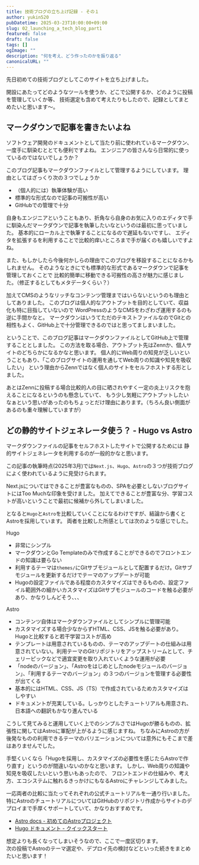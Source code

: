 ```yaml
---
title: 技術ブログの立ち上げ記録 - その１
author: yukin520
pubDatetime: 2025-03-23T10:00:00+09:00
slug: 02_launching_a_tech_blog_part1
featured: false
draft: false
tags: []
ogImage: ""
description: "何を考え、どう作ったのかを振り返る"
canonicalURL: ""
---
```


先日初めての技術ブログとしてこのサイトを立ち上げました。

開設にあたってどのようなツールを使うか、どこで公開するか、どのように投稿を管理していくか等、
技術選定も含めて考えたりもしたので、記録としてまとめたいと思います〜。

 
## マークダウンで記事を書きたいよね

ソフトウェア開発のドキュメントとして当たり前に使われているマークダウン、一度手に馴染むととても便利ですよね。
エンジニアの皆さんなら日常的に使っているのではないでしょうか？

このブログ記事もマークダウンファイルとして管理するようにしています。
理由としてはざっくり次の３つでしょうか

- （個人的には）執筆体験が高い
- 標準的な形式なので記事の可搬性が高い
- GitHubでの管理で十分

自身もエンジニアということもあり、折角なら自身のお気に入りのエディタで手に馴染んだマークダウンで記事を執筆したいなというのは最初に思っていました。
基本的にローカル上で執筆することになるので遅延もないですし、
エディタを拡張するを利用することで比較的痒いところまで手が届くのも嬉しいですよね。

また、もしかしたら今後何かしらの理由でこのブログを移設することになるかもしれません。
そのようなときにでも標準的な形式であるマークダウンで記事を管理しておくことで
比較的簡単に移動できる可搬性の高さが魅力に感じました。（修正するとしてもメタデータくらい？）

加えてCMSのようなリッチなコンテンツ管理まではいらないというのも理由としてありました。
このブログは個人的なアウトプットを目的としていて、収益化も特に目指していないので
WordPressのようなCMSをわざわざ運用するのも逆に手間かなと。
マークダウンはいうてただのテキストファイルなのでGitとの相性もよく、GitHub上で十分管理できるのではと思ってましまいました。

ということで、このブログ記事はマークダウンファイルとしてGitHub上で管理することとしました。
この方法を取る場合、アウトプット先はZennか、個人サイトのどちらかになるかなと思います。
個人的にWeb周りの知見が乏しいということもあり、「このブログサイトの運用を通してWeb周りの知識や知見を吸収したい」
という理由からZennではなく個人のサイトをセルフホストする形としました。

あとはZennに投稿する場合比較的人の目に晒されやすく一定の炎上リスクを抱えることになるというのも懸念していて、
もう少し気軽にアウトプットしたいなぁという思いがあったのもちょっとだけ理由にあります。（ちろん良い側面があるのも重々理解していますが）



## どの静的サイトジェネレータ使う？ - Hugo vs Astro

マークダウンファイルの記事をセルフホストしたサイトで公開するためには
静的サイトジェネレータを利用するのが一般的かなと思います。

この記事の執筆時点(2025年3月)では`Next.js`、`Hugo`、`Astro`の３つが技術ブログによく使われているように見受けられます。

Next.jsについてはできることが豊富なものの、SPAを必要としないブログサイトにはToo Muchな印象を受けました。
加えてできることが豊富な分、学習コストが高いということで最初に候補から外してしまいました。

となると`Hugo`と`Astro`を比較していくことになるわけですが、結論から書くとAstroを採用しています。
両者を比較した所感としては次のような感じでした。

Hugo
- 非常にシンプル
- マークダウンとGo Templateのみで作成することができるのでフロントエンドの知識は要らない
- 利用するテーマは`themes/`にGitサブモジュールとして配置するだけ。Gitサブモジュールを更新するだけでテーマのアップデートが可能
- Hugoの設定ファイルである程度のカスタマイズはできるものの、設定ファイル範囲外の細かいカスタマイズはGitサブモジュールのコードを触る必要があり、かなりしんどそう、、、

Astro
- コンテンツ自体はマークダウンファイルとしてシンプルに管理可能
- カスタマイズする場合少なからずHTML、CSS、JSを触る必要があり。Hugoと比較すると若干学習コストが高め
- テンプレートは用意されているものの、テーマのアップデートの仕組みは用意されていない。利用テーマのGitリポジトリをアップストリームとして、チェリーピックなどで適宜変更を取り入れていくような運用が必要
- 「nodeのバージョン」、「Astroをはじめとしたnodeモジュールのバージョン」、「利用するテーマのバージョン」の３つのバージョンを管理する必要性が出てくる
- 基本的にはHTML、CSS、JS（TS）で作成されているためカスタマイズはしやすい
- ドキュメントが充実している。しっかりとしたチュートリアルも用意され、日本語への翻訳もかなり進んでいる

こうして見てみると運用していく上でのシンプルさではHugoが勝るものの、拡張性に関してはAstroに軍配が上がるように感じますね。
ちなみにAstroの方が後発なものの利用できるテーマのバリエーションについては意外にもそこまで差はありませんでした。

手堅くいくなら「Hugoを採用し、カスタマイズの必要性を感じたらAstroで作り直す」というのが間違いないのかなと思います。
しかし、Web周りの知識や知見を吸収したいという思いもあったので、
フロントエンドの仕組みや、考え方、エコシステムに触れるきっかけにもなるAstroにチャレンジしてみました。

一応両者の比較に当たってそれぞれの公式チュートリアルを一通り行いました。
特にAstroのチュートリアルについてはGitHubのリポジトリ作成からサイトのデプロイまで手厚くサポートしていて、かなりおすすめです。

- [Astro docs - 初めてのAstroプロジェクト](https://docs.astro.build/ja/tutorial/)
- [Hugo ドキュメント - クイックスタート](https://juggernautjp.info/getting-started/quick-start/)


想定よりも長くなってしまいそうなので、ここで一度区切ります。  
次の投稿でAstroのテーマ選定や、デプロイ先の検討などといった続きをまとめたいと思います！





